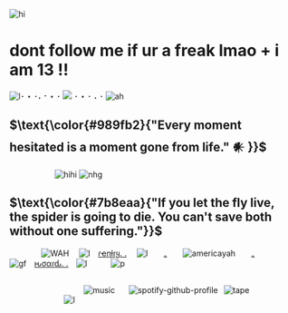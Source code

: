 ![hi](https://files.catbox.moe/xx40ly.png) 
# dont follow me if ur a freak lmao + i am 13 !!

![l](https://i.imgur.com/gEh9I28.png)･ ⋆ ･⠄⠂⋆ ･ ![](https://komarev.com/ghpvc/?username=soIIux) ･ ⋆ ･ ⠄･ ![ah](https://imgur.com/YPSwNwT.png)
## $\text{\color{#989fb2}{"Every moment hesitated is a moment gone from life." 𒀭 }}$
⠀⠀ ⠀⠀⠀⠀⠀ ![hihi](https://i.imgur.com/iG3QcIa.png) ![nhg](https://graphic.neocities.org/Rose_11.gif)
## $\text{\color{#7b8eaa}{"If you let the fly live, the spider is going to die. You can't save both without one suffering."}}$
    ![WAH](https://graphic.neocities.org/tumblr_o0gs5nuYjC1tfhjhgo9_250.gif)   ![l](https://files.catbox.moe/2mam9n.gif) [ɾҽɳƚɾყ. .](https://rentry.co/strain)  ![l](https://files.catbox.moe/jih8cp.gif)  [₋](https://rentry.co/terrancequote)  ![americayah](https://64.media.tumblr.com/7788f867b67baf1e2ea8414d1f7f3436/b232393cdbaf92bf-02/s75x75_c1/b5faaa0a1c657af73101e7edf10f90bfad1a0119.gifv)  [₋](https://rentry.co/imslimshady#callout-on-cosmic-syn-moss-vix-cosmicsex-brainpenetration-disc-sexyawesomebird-insta-greygarden-zombbbite-tiktok-her-github-her-other-github)   ![gf](https://files.catbox.moe/vfgos6.gif) [ԋσαɾԃ. .](https://rentry.co/terrancehoard) ![l](https://files.catbox.moe/hbg10y.gif)   ![p](https://y2k.neocities.org/blinkiez/tumblr_ojfyta8m3J1va2yuso1_r1_250.gif)
## 
⠀⠀ ⠀⠀⠀⠀⠀⠀⠀⠀⠀ ⠀![music](https://graphic.neocities.org/music_14.gif)⠀⠀ ![spotify-github-profile](https://spotify-github-profile.vercel.app/api/view?uid=31c34iujdsdl3ust3yrakqqnvyfm&cover_image=true&theme=novatorem&show_offline=false&background_color=9695ac&interchange=false&bar_color=7d91aa&bar_color_cover=false)⠀![tape](https://goldenkamuy.crd.co/assets/images/gallery34/311d6840.png?v=53e72adc)⠀ ⠀⠀⠀⠀⠀⠀⠀⠀⠀
![l](https://files.catbox.moe/n3es5w.png) 

